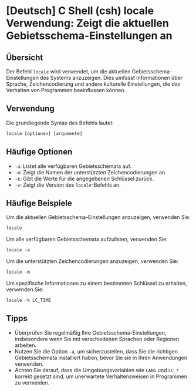 # [Deutsch] C Shell (csh) locale Verwendung: Zeigt die aktuellen Gebietsschema-Einstellungen an

## Übersicht
Der Befehl `locale` wird verwendet, um die aktuellen Gebietsschema-Einstellungen des Systems anzuzeigen. Dies umfasst Informationen über Sprache, Zeichencodierung und andere kulturelle Einstellungen, die das Verhalten von Programmen beeinflussen können.

## Verwendung
Die grundlegende Syntax des Befehls lautet:

```csh
locale [optionen] [argumente]
```

## Häufige Optionen
- `-a`: Listet alle verfügbaren Gebietsschemata auf.
- `-m`: Zeigt die Namen der unterstützten Zeichencodierungen an.
- `-k`: Gibt die Werte für die angegebenen Schlüssel zurück.
- `-v`: Zeigt die Version des `locale`-Befehls an.

## Häufige Beispiele
Um die aktuellen Gebietsschema-Einstellungen anzuzeigen, verwenden Sie:

```csh
locale
```

Um alle verfügbaren Gebietsschemata aufzulisten, verwenden Sie:

```csh
locale -a
```

Um die unterstützten Zeichencodierungen anzuzeigen, verwenden Sie:

```csh
locale -m
```

Um spezifische Informationen zu einem bestimmten Schlüssel zu erhalten, verwenden Sie:

```csh
locale -k LC_TIME
```

## Tipps
- Überprüfen Sie regelmäßig Ihre Gebietsschema-Einstellungen, insbesondere wenn Sie mit verschiedenen Sprachen oder Regionen arbeiten.
- Nutzen Sie die Option `-a`, um sicherzustellen, dass Sie die richtigen Gebietsschemata installiert haben, bevor Sie sie in Ihren Anwendungen verwenden.
- Achten Sie darauf, dass die Umgebungsvariablen wie `LANG` und `LC_*` korrekt gesetzt sind, um unerwartete Verhaltensweisen in Programmen zu vermeiden.